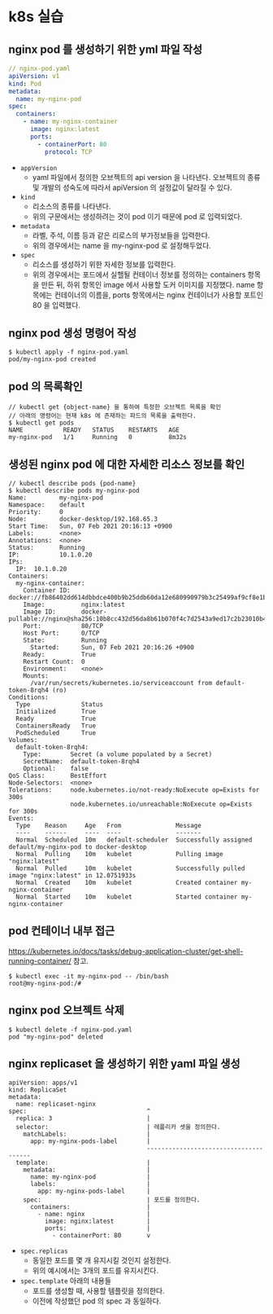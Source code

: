 # k8s 실습

## nginx pod 를 생성하기 위한 yml 파일 작성
```yml
// nginx-pod.yaml
apiVersion: v1
kind: Pod
metadata:
  name: my-nginx-pod
spec:
  containers:
    - name: my-nginx-container
      image: nginx:latest
      ports:
        - containerPort: 80
          protocol: TCP
```
* `appVersion`
  * yaml 파일에서 정의한 오브젝트의 api version 을 나타낸다. 오브젝트의 종류 및 개발의 성숙도에 따라서 apiVersion 의 설정값이 달라질 수 있다.
* `kind`
  * 리소스의 종류를 나타낸다.
  * 위의 구문에서는 생성하려는 것이 pod 이기 때문에 pod 로 입력되었다.
* `metadata`
  * 라벨, 주석, 이름 등과 같은 리로스의 부가정보들을 입력한다.
  * 위의 경우에서는 name 을 my-nginx-pod 로 설정해두었다.
* `spec`
  * 리소스를 생성하기 위한 자세한 정보를 입력한다.
  * 위의 경우에서는 포드에서 실핼될 컨테이너 정보를 정의하는 containers 항목을 만든 뒤, 하위 항목인 image 에서 사용할 도커 이미지를 지정했다. name 항목에는 컨테이너의 이름을, ports 항목에서는 nginx 컨테이너가 사용할 포트인 80 을 입력했다.

## nginx pod 생성 명령어 작성
```
$ kubectl apply -f nginx-pod.yaml
pod/my-nginx-pod created
```

## pod 의 목록확인
```
// kubectl get {object-name} 을 통하여 특정한 오브젝트 목록을 확인
// 아래의 명령어는 현재 k8s 에 존재하는 파드의 목록을 출력한다.
$ kubectl get pods
NAME           READY   STATUS    RESTARTS   AGE
my-nginx-pod   1/1     Running   0          8m32s
```

## 생성된 nginx pod 에 대한 자세한 리소스 정보를 확인
```
// kubectl describe pods {pod-name}
$ kubectl describe pods my-nginx-pod
Name:         my-nginx-pod
Namespace:    default
Priority:     0
Node:         docker-desktop/192.168.65.3
Start Time:   Sun, 07 Feb 2021 20:16:13 +0900
Labels:       <none>
Annotations:  <none>
Status:       Running
IP:           10.1.0.20
IPs:
  IP:  10.1.0.20
Containers:
  my-nginx-container:
    Container ID:   docker://fb86402dd614dbbdce400b9b25ddb60da12e680990979b3c25499af9cf8e1bae
    Image:          nginx:latest
    Image ID:       docker-pullable://nginx@sha256:10b8cc432d56da8b61b070f4c7d2543a9ed17c2b23010b43af434fd40e2ca4aa
    Port:           80/TCP
    Host Port:      0/TCP
    State:          Running
      Started:      Sun, 07 Feb 2021 20:16:26 +0900
    Ready:          True
    Restart Count:  0
    Environment:    <none>
    Mounts:
      /var/run/secrets/kubernetes.io/serviceaccount from default-token-8rqh4 (ro)
Conditions:
  Type              Status
  Initialized       True
  Ready             True
  ContainersReady   True
  PodScheduled      True
Volumes:
  default-token-8rqh4:
    Type:        Secret (a volume populated by a Secret)
    SecretName:  default-token-8rqh4
    Optional:    false
QoS Class:       BestEffort
Node-Selectors:  <none>
Tolerations:     node.kubernetes.io/not-ready:NoExecute op=Exists for 300s
                 node.kubernetes.io/unreachable:NoExecute op=Exists for 300s
Events:
  Type    Reason     Age   From               Message
  ----    ------     ----  ----               -------
  Normal  Scheduled  10m   default-scheduler  Successfully assigned default/my-nginx-pod to docker-desktop
  Normal  Pulling    10m   kubelet            Pulling image "nginx:latest"
  Normal  Pulled     10m   kubelet            Successfully pulled image "nginx:latest" in 12.0751933s
  Normal  Created    10m   kubelet            Created container my-nginx-container
  Normal  Started    10m   kubelet            Started container my-nginx-container

```

## pod 컨테이너 내부 접근
https://kubernetes.io/docs/tasks/debug-application-cluster/get-shell-running-container/ 참고.
```
$ kubectl exec -it my-nginx-pod -- /bin/bash
root@my-nginx-pod:/#
```

## nginx pod 오브젝트 삭제
```
$ kubectl delete -f nginx-pod.yaml
pod "my-nginx-pod" deleted
```

## nginx replicaset 을 생성하기 위한 yaml 파일 생성
```
apiVersion: apps/v1
kind: ReplicaSet
metadata:
  name: replicaset-nginx
spec:                                 ^
  replica: 3                          |
  selector:                           | 레플리카 셋을 정의한다.
    matchLabels:                      |
      app: my-nginx-pods-label        |
                                      --------------------------------------
  template:                           |
    metadata:                         |
      name: my-nginx-pod              |
      labels:                         |
        app: my-nginx-pods-label      |
    spec:                             | 포드를 정의한다.
      containers:                     |
        - name: nginx                 |
          image: nginx:latest         |
          ports:                      |
            - containerPort: 80       v
```
* `spec.replicas`
  * 동일한 포드를 몇 개 유지시킬 것인지 설정한다.
  * 위의 예시에서는 3개의 포드를 유지시킨다.
* `spec.template` 아래의 내용들
  * 포드를 생성할 때, 사용할 템플릿을 정의한다.
  * 이전에 작성했던 pod 의 spec 과 동일하다.
